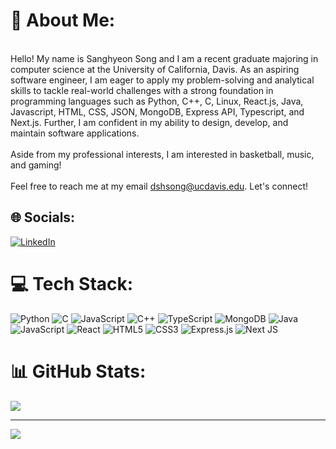 # 💫 About Me:
<br>Hello! My name is Sanghyeon Song and I am a recent graduate majoring in computer science at the University of California, Davis. As an aspiring software engineer, I am eager to apply my problem-solving and analytical skills to tackle real-world challenges with a strong foundation in programming languages such as Python, C++, C, Linux, React.js, Java, Javascript, HTML, CSS, JSON, MongoDB, Express API, Typescript, and Next.js. Further, I am confident in my ability to design, develop, and maintain software applications.<br><br>Aside from my professional interests, I am interested in basketball, music, and gaming!<br><br>Feel free to reach me at my email dshsong@ucdavis.edu. Let's connect!


## 🌐 Socials:
[![LinkedIn](https://img.shields.io/badge/LinkedIn-%230077B5.svg?logo=linkedin&logoColor=white)](https://linkedin.com/in/https://www.linkedin.com/in/sanghyeon-song-ucdaviscs/) 

# 💻 Tech Stack:
![Python](https://img.shields.io/badge/python-3670A0?style=for-the-badge&logo=python&logoColor=ffdd54) ![C](https://img.shields.io/badge/c-%2300599C.svg?style=for-the-badge&logo=c&logoColor=white) ![JavaScript](https://img.shields.io/badge/javascript-%23323330.svg?style=for-the-badge&logo=javascript&logoColor=%23F7DF1E) ![C++](https://img.shields.io/badge/c++-%2300599C.svg?style=for-the-badge&logo=c%2B%2B&logoColor=white) ![TypeScript](https://img.shields.io/badge/typescript-%23007ACC.svg?style=for-the-badge&logo=typescript&logoColor=white) ![MongoDB](https://img.shields.io/badge/MongoDB-%234ea94b.svg?style=for-the-badge&logo=mongodb&logoColor=white) ![Java](https://img.shields.io/badge/java-%23ED8B00.svg?style=for-the-badge&logo=openjdk&logoColor=white) ![JavaScript](https://img.shields.io/badge/javascript-%23323330.svg?style=for-the-badge&logo=javascript&logoColor=%23F7DF1E) ![React](https://img.shields.io/badge/react-%2320232a.svg?style=for-the-badge&logo=react&logoColor=%2361DAFB) ![HTML5](https://img.shields.io/badge/html5-%23E34F26.svg?style=for-the-badge&logo=html5&logoColor=white) ![CSS3](https://img.shields.io/badge/css3-%231572B6.svg?style=for-the-badge&logo=css3&logoColor=white) ![Express.js](https://img.shields.io/badge/express.js-%23404d59.svg?style=for-the-badge&logo=express&logoColor=%2361DAFB) ![Next JS](https://img.shields.io/badge/Next-black?style=for-the-badge&logo=next.js&logoColor=white)
# 📊 GitHub Stats:
![](https://github-readme-stats.vercel.app/api/top-langs/?username=ds0ngsta&theme=dark&hide_border=false&include_all_commits=true&count_private=true&layout=compact)

---
[![](https://visitcount.itsvg.in/api?id=ds0ngsta&icon=0&color=0)](https://visitcount.itsvg.in)

<!-- Proudly created with GPRM ( https://gprm.itsvg.in ) -->

